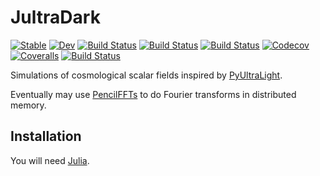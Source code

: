 # JultraDark

[![Stable](https://img.shields.io/badge/docs-stable-blue.svg)](https://musoke.github.io/JultraDark.jl/stable)
[![Dev](https://img.shields.io/badge/docs-dev-blue.svg)](https://musoke.github.io/JultraDark.jl/dev)
[![Build Status](https://github.com/musoke/JultraDark.jl/workflows/CI/badge.svg)](https://github.com/musoke/JultraDark.jl/actions)
[![Build Status](https://travis-ci.org/musoke/JultraDark.jl.svg?branch=master)](https://travis-ci.org/musoke/JultraDark.jl)
[![Build Status](https://ci.appveyor.com/api/projects/status/github/musoke/JultraDark.jl?svg=true)](https://ci.appveyor.com/project/musoke/JultraDark-jl)
[![Codecov](https://codecov.io/gh/musoke/JultraDark.jl/branch/master/graph/badge.svg)](https://codecov.io/gh/musoke/JultraDark.jl)
[![Coveralls](https://coveralls.io/repos/github/musoke/JultraDark.jl/badge.svg?branch=master)](https://coveralls.io/github/musoke/JultraDark.jl?branch=master)
[![Build Status](https://api.cirrus-ci.com/github/musoke/JultraDark.jl.svg)](https://cirrus-ci.com/github/musoke/JultraDark.jl)

Simulations of cosmological scalar fields inspired by [PyUltraLight](https://github.com/auckland-cosmo/PyUltraLight).

Eventually may use [PencilFFTs](https://jipolanco.github.io/PencilFFTs.jl) to do Fourier transforms in distributed memory.


## Installation

You will need [Julia](https://julialang.org/).
